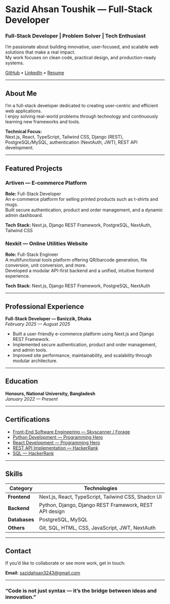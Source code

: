 # Sazid Ahsan Toushik — Full-Stack Developer

### Full-Stack Developer | Problem Solver | Tech Enthusiast

I’m passionate about building innovative, user-focused, and scalable web solutions that make a real impact.  
My work focuses on clean code, practical design, and production-ready systems.

[GitHub](https://github.com/sazid324) • [LinkedIn](https://www.linkedin.com/in/sazid-ahsan-0919b425a) • [Resume](https://1drv.ms/b/c/4933e43be0c5d84b/ER8tXuNFunpPgs3fwK4TX00BnajJRtbxWuSOQlDwlu5UTA?e=QxlNdZ)

---

## About Me

I’m a full-stack developer dedicated to creating user-centric and efficient web applications.  
I enjoy solving real-world problems through technology and continuously learning new frameworks and tools.

**Technical Focus:**  
Next.js, React, TypeScript, Tailwind CSS, Django (REST), PostgreSQL/MySQL, authentication (NextAuth, JWT), REST API development.

---

## Featured Projects

### Artiven — E-commerce Platform

**Role:** Full-Stack Developer  
An e-commerce platform for selling printed products such as t-shirts and mugs.  
Built secure authentication, product and order management, and a dynamic admin dashboard.

**Tech Stack:** Next.js, Django REST Framework, PostgreSQL, NextAuth, Tailwind CSS

### Nexkit — Online Utilities Website

**Role:** Full-Stack Engineer  
A multifunctional tools platform offering QR/barcode generation, file conversion, unit conversion, and more.  
Developed a modular API-first backend and a unified, intuitive frontend experience.

**Tech Stack:** Next.js, Django REST Framework, PostgreSQL, NextAuth

---

## Professional Experience

**Full-Stack Developer — Banizzik, Dhaka**  
_February 2025 — August 2025_

- Built a user-friendly e-commerce platform using Next.js and Django REST Framework.
- Implemented secure authentication, product and order management, and admin tools.
- Improved site performance, maintainability, and scalability through modular architecture.

---

## Education

**Honours, National University, Bangladesh**  
_January 2022 — Present_

---

## Certifications

- [Front-End Software Engineering — Skyscanner / Forage](https://1drv.ms/b/c/4933e43be0c5d84b/EZLIC_G9GM1CtZqt_rM-hfQBJf4PYkqaEcq_I9iqbPKDeA?e=RQyefm)
- [Python Development — Programming Hero](https://1drv.ms/b/c/4933e43be0c5d84b/ERn7A8vawBhDrLiSg_OGdVUBAQu54ecr_DioxVaUpIJusA?e=a89W4T)
- [React Development — Programming Hero](https://1drv.ms/b/c/4933e43be0c5d84b/ETsJSTzVgt5Dvwnoy-XMcv4BYvvdc5zWtD0iTvss9DBQkA?e=rhbTyB)
- [REST API Implementation — HackerRank](https://1drv.ms/b/c/4933e43be0c5d84b/EXNvCGs_zNZMmmJcctwDwY8BKKm-Q3n8zl1RRpZfLkdwog?e=9o9NXb)
- [SQL — HackerRank](https://1drv.ms/b/c/4933e43be0c5d84b/EdDAt47CMelDjO4N9vrcjEIBfAIDt5GbBSYIDdwfXXJwUg?e=4OV1hN)

---

## Skills

| Category      | Technologies                                           |
| ------------- | ------------------------------------------------------ |
| **Frontend**  | Next.js, React, TypeScript, Tailwind CSS, Shadcn UI    |
| **Backend**   | Python, Django, Django REST Framework, REST API design |
| **Databases** | PostgreSQL, MySQL                                      |
| **Others**    | Git, SQL, HTML, CSS, JavaScript, JWT, NextAuth         |

---

## Contact

If you’d like to collaborate or see more work, get in touch:

**Email:** sazidahsan3243@gmail.com

---

### “Code is not just syntax — it’s the bridge between ideas and innovation.”
